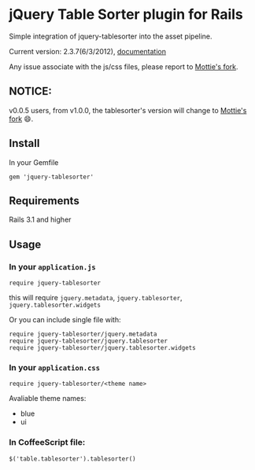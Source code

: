 jQuery Table Sorter plugin for Rails
===

Simple integration of jquery-tablesorter into the asset pipeline.

Current version: 2.3.7(6/3/2012), [documentation]

Any issue associate with the js/css files, please report to [Mottie's fork].


NOTICE:
---

v0.0.5 users, from v1.0.0, the tablesorter's version will change
to [Mottie's fork] :smile:.

Install
---
In your Gemfile

```
gem 'jquery-tablesorter'
```

Requirements
---

Rails 3.1 and higher

Usage
---

### In your `application.js`

```
require jquery-tablesorter
```

this will require `jquery.metadata`, `jquery.tablesorter`,
`jquery.tablesorter.widgets`

Or you can include single file with:

```
require jquery-tablesorter/jquery.metadata
require jquery-tablesorter/jquery.tablesorter
require jquery-tablesorter/jquery.tablesorter.widgets
```


### In your `application.css`

```
require jquery-tablesorter/<theme name>
```

Avaliable theme names:

* blue
* ui

### In CoffeeScript file:

```
$('table.tablesorter').tablesorter()
```

[Mottie's fork]: https://github.com/Mottie/tablesorter
[documentation]: http://mottie.github.com/tablesorter/docs/index.html

